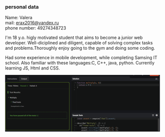 ### personal data

Name: Valera </br>
mail: erax2016@yandex.ru </br>
phone number: 49274348723 </br>

I'm 18 y.o. higly motivated student that aims to become a junior web developer. Well-diciplined and diligent, capable of solving complex tasks and problems.Thoroughly enjoy going to the gym and doing some coding.

Had some experience in mobile development, while completing Samsing IT school. Also familiar with these languages:C, C++, java, python. Currently learning JS, Html and CSS.

![code example](image.png)
